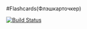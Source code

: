 #Flashcards(Флэшкарточкер)

[![Build Status](https://travis-ci.org/delosiliana/flashcards.svg?branch=master)](https://travis-ci.org/delosiliana/flashcards)
